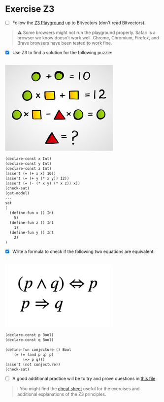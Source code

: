 # Exercise Z3

- [ ] Follow the [Z3 Playground](https://jfmc.github.io/z3-play/) up to Bitvectors (don't read Bitvectors).

> :warning: Some browsers might not run the playground properly. Safari is a browser we know doesn't work well. Chrome, Chromium, Firefox, and Brave browsers have been tested to work fine.

- [x] Use Z3 to find a solution for the following puzzle:
</br>
<img src="images/Logic_Puzzle1.png" width="350">

```z3
(declare-const x Int)
(declare-const y Int)
(declare-const z Int)
(assert (= (+ x x) 10))
(assert (= (+ y (* x y)) 12))
(assert (= (- (* x y) (* x z)) x))
(check-sat)
(get-model)
---
sat
(
  (define-fun x () Int
    5)
  (define-fun z () Int
    1)
  (define-fun y () Int
    2)
)

```

- [x] Write a formula to check if the following two equations are equivalent:
</br>
<img src="images/Logic_Puzzle2.png" width="350">

```z3
(declare-const p Bool)
(declare-const q Bool)

(define-fun conjecture () Bool
	(= (= (and p q) p)
		(=> p q)))
(assert (not conjecture))
(check-sat)
```

- [ ] A good additional practice will be to try and prove questions in [this file](AdditionalExerciseForSMT.pdf)

> :information_source: You might find the [cheat sheet](Cheat_Sheet.md) useful for the exercises and additional explanations of the Z3 principles.
